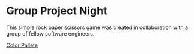 # Group Project Night
This simple rock paper scissors game was created in collaboration with a group of fellow software engineers.


[Color Pallete](https://coolors.co/0b2027-40798c-70a9a1-cfd7c7-f6f1d1)